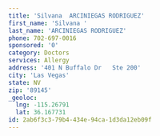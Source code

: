```yaml
---
title: 'Silvana  ARCINIEGAS RODRIGUEZ'
first_name: 'Silvana '
last_name: 'ARCINIEGAS RODRIGUEZ'
phone: 702-697-0016
sponsored: '0'
category: Doctors
services: Allergy
address: '401 N Buffalo Dr   Ste 200'
city: 'Las Vegas'
state: NV
zip: '89145'
_geoloc:
  lng: -115.26791
  lat: 36.167731
id: 2ab6f3c3-79b4-434e-94ca-1d3da12eb09f
---
```

